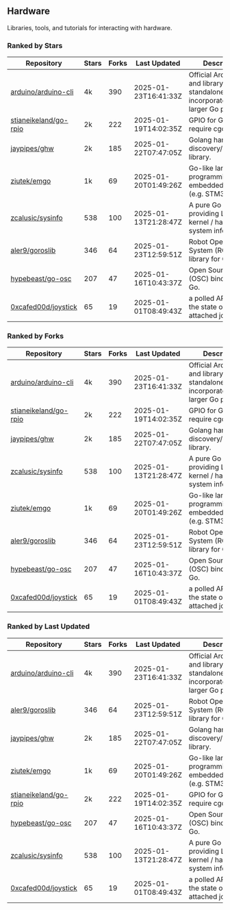 ## Hardware

Libraries, tools, and tutorials for interacting with hardware.

### Ranked by Stars

| Repository | Stars | Forks | Last Updated | Description | 
|------------|-------|-------|--------------|-------------|
| [arduino/arduino-cli](https://github.com/arduino/arduino-cli) | 4k | 390 | 2025-01-23T16:41:33Z |  Official Arduino CLI and library. Can run standalone, or be incorporated into larger Go projects. |
| [stianeikeland/go-rpio](https://github.com/stianeikeland/go-rpio) | 2k | 222 | 2025-01-19T14:02:35Z |  GPIO for Go, doesn't require cgo. |
| [jaypipes/ghw](https://github.com/jaypipes/ghw) | 2k | 185 | 2025-01-22T07:47:05Z |  Golang hardware discovery/inspection library. |
| [ziutek/emgo](https://github.com/ziutek/emgo) | 1k | 69 | 2025-01-20T01:49:26Z |  Go-like language for programming embedded systems (e.g. STM32 MCU). |
| [zcalusic/sysinfo](https://github.com/zcalusic/sysinfo) | 538 | 100 | 2025-01-13T21:28:47Z |  A pure Go library providing Linux OS / kernel / hardware system information. |
| [aler9/goroslib](https://github.com/aler9/goroslib) | 346 | 64 | 2025-01-23T12:59:51Z |  Robot Operating System (ROS) library for Go. |
| [hypebeast/go-osc](https://github.com/hypebeast/go-osc) | 207 | 47 | 2025-01-16T10:43:37Z |  Open Sound Control (OSC) bindings for Go. |
| [0xcafed00d/joystick](https://github.com/0xcafed00d/joystick) | 65 | 19 | 2025-01-01T08:49:43Z |  a polled API to read the state of an attached joystick. |

### Ranked by Forks

| Repository | Stars | Forks | Last Updated | Description | 
|------------|-------|-------|--------------|-------------|
| [arduino/arduino-cli](https://github.com/arduino/arduino-cli) | 4k | 390 | 2025-01-23T16:41:33Z |  Official Arduino CLI and library. Can run standalone, or be incorporated into larger Go projects. |
| [stianeikeland/go-rpio](https://github.com/stianeikeland/go-rpio) | 2k | 222 | 2025-01-19T14:02:35Z |  GPIO for Go, doesn't require cgo. |
| [jaypipes/ghw](https://github.com/jaypipes/ghw) | 2k | 185 | 2025-01-22T07:47:05Z |  Golang hardware discovery/inspection library. |
| [zcalusic/sysinfo](https://github.com/zcalusic/sysinfo) | 538 | 100 | 2025-01-13T21:28:47Z |  A pure Go library providing Linux OS / kernel / hardware system information. |
| [ziutek/emgo](https://github.com/ziutek/emgo) | 1k | 69 | 2025-01-20T01:49:26Z |  Go-like language for programming embedded systems (e.g. STM32 MCU). |
| [aler9/goroslib](https://github.com/aler9/goroslib) | 346 | 64 | 2025-01-23T12:59:51Z |  Robot Operating System (ROS) library for Go. |
| [hypebeast/go-osc](https://github.com/hypebeast/go-osc) | 207 | 47 | 2025-01-16T10:43:37Z |  Open Sound Control (OSC) bindings for Go. |
| [0xcafed00d/joystick](https://github.com/0xcafed00d/joystick) | 65 | 19 | 2025-01-01T08:49:43Z |  a polled API to read the state of an attached joystick. |

### Ranked by Last Updated

| Repository | Stars | Forks | Last Updated | Description | 
|------------|-------|-------|--------------|-------------|
| [arduino/arduino-cli](https://github.com/arduino/arduino-cli) | 4k | 390 | 2025-01-23T16:41:33Z |  Official Arduino CLI and library. Can run standalone, or be incorporated into larger Go projects. |
| [aler9/goroslib](https://github.com/aler9/goroslib) | 346 | 64 | 2025-01-23T12:59:51Z |  Robot Operating System (ROS) library for Go. |
| [jaypipes/ghw](https://github.com/jaypipes/ghw) | 2k | 185 | 2025-01-22T07:47:05Z |  Golang hardware discovery/inspection library. |
| [ziutek/emgo](https://github.com/ziutek/emgo) | 1k | 69 | 2025-01-20T01:49:26Z |  Go-like language for programming embedded systems (e.g. STM32 MCU). |
| [stianeikeland/go-rpio](https://github.com/stianeikeland/go-rpio) | 2k | 222 | 2025-01-19T14:02:35Z |  GPIO for Go, doesn't require cgo. |
| [hypebeast/go-osc](https://github.com/hypebeast/go-osc) | 207 | 47 | 2025-01-16T10:43:37Z |  Open Sound Control (OSC) bindings for Go. |
| [zcalusic/sysinfo](https://github.com/zcalusic/sysinfo) | 538 | 100 | 2025-01-13T21:28:47Z |  A pure Go library providing Linux OS / kernel / hardware system information. |
| [0xcafed00d/joystick](https://github.com/0xcafed00d/joystick) | 65 | 19 | 2025-01-01T08:49:43Z |  a polled API to read the state of an attached joystick. |

